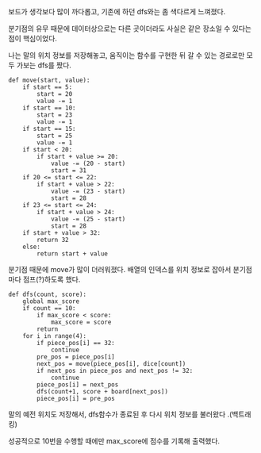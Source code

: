 보드가 생각보다 많이 까다롭고, 기존에 하던 dfs와는 좀 색다르게 느껴졌다.

분기점의 유무 때문에 데이터상으로는 다른 곳이더라도 사실은 같은 장소일 수 있다는 점이 핵심이었다.

나는 말의 위치 정보를 저장해놓고, 움직이는 함수를 구현한 뒤 갈 수 있는 경로로만 모두 가보는 dfs를 짰다.

    def move(start, value):
        if start == 5:
            start = 20
            value -= 1
        if start == 10:
            start = 23
            value -= 1
        if start == 15:
            start = 25
            value -= 1
        if start < 20:
            if start + value >= 20:
                value -= (20 - start)
                start = 31
        if 20 <= start <= 22:
            if start + value > 22:
                value -= (23 - start)
                start = 28
        if 23 <= start <= 24:
            if start + value > 24:
                value -= (25 - start)
                start = 28
        if start + value > 32:
            return 32
        else:
            return start + value
        
분기점 때문에 move가 많이 더러워졌다. 배열의 인덱스를 위치 정보로 잡아서 분기점마다 점프(?)하도록 했다.

    def dfs(count, score):
        global max_score
        if count == 10:
            if max_score < score:
                max_score = score
            return
        for i in range(4):
            if piece_pos[i] == 32:
                continue
            pre_pos = piece_pos[i]
            next_pos = move(piece_pos[i], dice[count])
            if next_pos in piece_pos and next_pos != 32:
                continue
            piece_pos[i] = next_pos
            dfs(count+1, score + board[next_pos])
            piece_pos[i] = pre_pos
        
말의 예전 위치도 저장해서, dfs함수가 종료된 후 다시 위치 정보를 불러왔다 .(백트래킹)

성공적으로 10번을 수행할 때에만 max_score에 점수를 기록해 출력했다.

